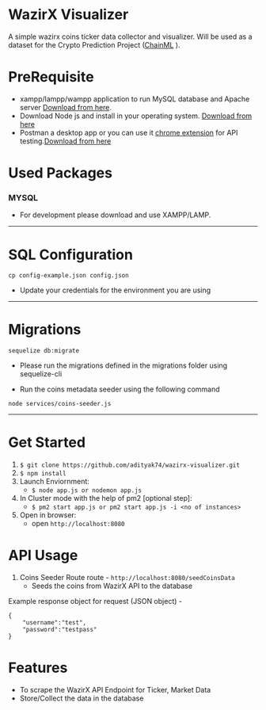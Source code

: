 # WazirX Visualizer

A simple wazirx coins ticker data collector and visualizer. Will be used as a dataset for the Crypto Prediction Project ([ChainML](https://github.com/adityak74/chainML) ).

# PreRequisite

* xampp/lampp/wampp application to run MySQL database and Apache server [Download from here](https://www.apachefriends.org/download.html).
* Download Node js and install in your operating system. [Download from here](https://nodejs.org/en/download/)
* Postman a desktop app or you can use it [chrome extension](https://chrome.google.com/webstore/category/extensions) for API testing.[Download from here](https://www.getpostman.com/apps) 

# Used Packages 

### MYSQL
* For development please download and use XAMPP/LAMP. 

---

# SQL Configuration

```
cp config-example.json config.json
```
* Update your credentials for the environment you are using

---
# Migrations

```
sequelize db:migrate
```
* Please run the migrations defined in the migrations folder using sequelize-cli

* Run the coins metadata seeder using the following command
```
node services/coins-seeder.js
```

---

# Get Started

1. `$ git clone https://github.com/adityak74/wazirx-visualizer.git`
2. `$ npm install`
3. Launch Enviornment:
    * `$ node app.js or nodemon app.js`
4. In Cluster mode with the help of pm2 [optional step]:
    * `$ pm2 start app.js or pm2 start app.js -i <no of instances>`
5. Open in browser:
    * open `http://localhost:8080`

# API Usage 

1. Coins Seeder Route route - `http://localhost:8080/seedCoinsData`
     * Seeds the coins from WazirX API to the database

Example response object for request (JSON object) -

```
{
    "username":"test",
    "password":"testpass"
}
```

# Features

* To scrape the WazirX API Endpoint for Ticker, Market Data
* Store/Collect the data in the database
